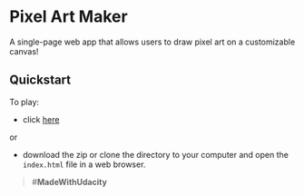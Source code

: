 # Pixel Art Maker

A single-page web app that allows users to draw pixel art on a customizable canvas!

## Quickstart

To play:
* click [here](https://playsnowi.github.io/Pixel-Art-Maker/)

or
* download the zip or clone the directory to your computer and open the `index.html` file in a web browser.

> #**MadeWithUdacity**
